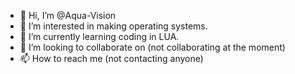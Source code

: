 - 👋 Hi, I’m @Aqua-Vision
- 👀 I’m interested in making operating systems.
- 🌱 I’m currently learning coding in LUA.
- 💞️ I’m looking to collaborate on (not collaborating at the moment)
- 📫 How to reach me (not contacting anyone)

<!---
Aqua-Vision/Aqua-Vision is a ✨ special ✨ repository because its `README.md` (this file) appears on your GitHub profile.
You can click the Preview link to take a look at your changes.
--->
